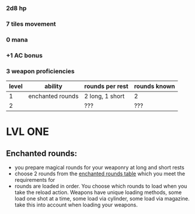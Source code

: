 ### 2d8 hp

### 7 tiles movement

### 0 mana 

### +1 AC bonus

### 3 weapon proficiencies 

| level | ability | rounds per rest | rounds known |
| --- | --- | --- | --- |
| 1 | enchanted rounds | 2 long, 1 short | 2 |
| 2 |  | ??? | ??? |

# LVL ONE

## Enchanted rounds:

  + you prepare magical rounds for your weaponry at long and short rests
  + choose 2 rounds from the [enchanted rounds table](equipment/EnchantedAmmo.md) which you meet the requirements for
  + rounds are loaded in order. You choose which rounds to load when you take the reload action. Weapons have unique loading methods, some load one shot at a time, some load via cylinder, some load via magazine. take this into account when loading your weapons.
    
